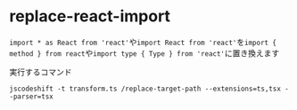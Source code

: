 # replace-react-import

`import * as React from 'react'`や`import React from 'react'`を`import { method } from react`や`import type { Type } from 'react'`に置き換えます

実行するコマンド

```shell
jscodeshift -t transform.ts /replace-target-path --extensions=ts,tsx --parser=tsx
```
